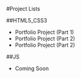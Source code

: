 #Project Lists

##HTML5_CSS3

- Portfolio Project (Part 1)
- Portfolio Project (Part 2)
- Portfolio Project (Part 2)

##JS

- Coming Soon
